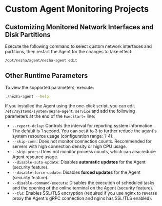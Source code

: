# Custom Agent Monitoring Projects

## Customizing Monitored Network Interfaces and Disk Partitions

Execute the following command to select custom network interfaces and partitions, then restart the Agent for the changes to take effect:

```bash
/opt/nezha/agent/nezha-agent edit
```

## Other Runtime Parameters

To view the supported parameters, execute:

```bash
./nezha-agent --help
```

If you installed the Agent using the one-click script, you can edit `/etc/systemd/system/nezha-agent.service` and add the following parameters at the end of the `ExecStart=` line:

- `--report-delay`: Controls the interval for reporting system information. The default is 1 second. You can set it to 3 to further reduce the agent's system resource usage (configuration range: 1-4).
- `--skip-conn`: Does not monitor connection counts. Recommended for servers with high connection density or high CPU usage.
- `--skip-procs`: Does not monitor process counts, which can also reduce Agent resource usage.
- `--disable-auto-update`: Disables **automatic updates** for the Agent (security feature).
- `--disable-force-update`: Disables **forced updates** for the Agent (security feature).
- `--disable-command-execute`: Disables the execution of scheduled tasks and the opening of the online terminal on the Agent (security feature).
- `--tls`: Enables SSL/TLS encryption (required if you use nginx to reverse proxy the Agent's gRPC connection and nginx has SSL/TLS enabled).